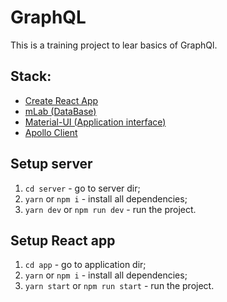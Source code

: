 #  GraphQL
This is a training project to lear basics of GraphQl.

## Stack:
- [Create React App](https://github.com/facebook/create-react-app)
- [mLab (DataBase)](https://mlab.com)
- [Material-UI (Application interface)](https://material-ui.com)
- [Apollo Client](https://www.apollographql.com/docs/react/)

## Setup server
1) `cd server` - go to server dir;
2) `yarn` or `npm i` - install all dependencies;
3) `yarn dev` or `npm run dev` - run the project.

## Setup React app
1) `cd app` - go to application dir;
2) `yarn` or `npm i` - install all dependencies;
3) `yarn start` or `npm run start` - run the project.
